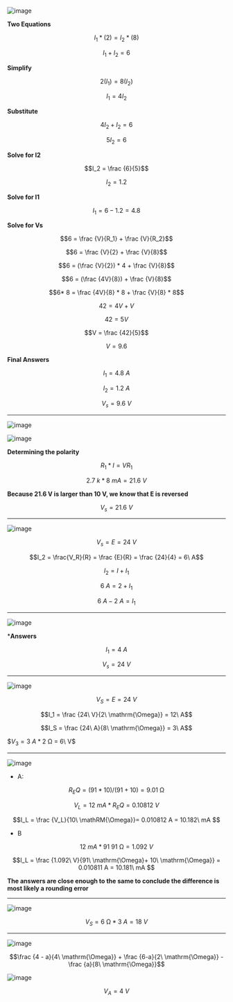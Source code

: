 ![image](https://github.com/user-attachments/assets/fee7e1de-cbec-4a6b-8c17-6625c26b61fb)

**Two Equations**

$$I_1*(2) = I_2*(8)$$

$$I_1 + I_2 = 6$$

**Simplify**

$$2(I_1) = 8(I_2)$$

$$I_1 = 4I_2$$

**Substitute**

$$4I_2 + I_2 = 6$$

$$5I_2 = 6$$

**Solve for I2**

$$I_2 = \frac {6}{5}$$

$$I_2 = 1.2$$

**Solve for I1**

$$I_1 = 6 - 1.2 = 4.8$$

**Solve for Vs**

$$6 = \frac {V}{R_1} + \frac {V}{R_2}$$

$$6 = \frac {V}{2} + \frac {V}{8}$$

$$6 = (\frac {V}{2}) * 4 + \frac {V}{8}$$

$$6 = (\frac {4V}{8}) + \frac {V}{8}$$

$$6* 8 = \frac {4V}{8} * 8 + \frac {V}{8} * 8$$

$$42 = 4V + V$$

$$42 = 5V$$

$$V = \frac {42}{5}$$

$$V = 9.6$$

**Final Answers**

$$I_1 = 4.8\ A$$

$$I_2 = 1.2\ A$$

$$V_s = 9.6\ V$$

***

![image](https://github.com/user-attachments/assets/73de73c2-daba-44f6-96e2-357d82531162)


![image](https://github.com/user-attachments/assets/50115692-9c12-4827-965e-e51b2aebb6bf)


**Determining the polarity**

$$R_1 * I = VR_1$$

$$2.7\ k * 8\ mA = 21.6\ V$$

**Because 21.6 V is larger than 10 V, we know that E is reversed**

$$V_s = 21.6\ V$$

***

![image](https://github.com/user-attachments/assets/c39b2a12-8e1a-42f7-b995-6924be6fc180)

$$V_s = E = 24\ V$$

$$I_2 = \frac{V_R}{R} = \frac {E}{R} = \frac {24}{4} = 6\ A$$

$$I_2 = I + I_1$$

$$6\ A = 2 + I_1$$

$$6\ A - 2\ A = I_1$$

***

![image](https://github.com/user-attachments/assets/51b608f9-ed0c-469c-a6f0-13b9549dfca9)


***Answers**

$$I_1 = 4\ A$$

$$V_s = 24\ V$$

***

![image](https://github.com/user-attachments/assets/2a1862b1-5160-4808-8c09-edecc7280182)


$$V_S = E = 24\ V$$

$$I_1 = \frac {24\ V}{2\ \mathrm{\Omega}} = 12\ A$$

$$I_S = \frac {24\ A}{8\ \mathrm{\Omega}} = 3\ A$$

$$V_3 = 3\ A * 2\ \mathrm{\Omega}$ = 6\ V$

***

![image](https://github.com/user-attachments/assets/fd34711a-e145-40da-af2a-46d5668b06ee)


* A: 

$$R_EQ = (91*10)/(91+10) = 9.01\ \mathrm{\Omega}$$

$$V_L = 12\ mA * R_EQ = 0.10812\ V$$

$$I_L = \frac {V_L}{10\ \mathRM{\Omega}}= 0.010812 A = 10.182\ mA $$

* B

$$12\ mA * 91\ \mathrm{91\ \Omega} = 1.092\ V$$

$$I_L = \frac {1.092\ V}{91\ \mathrm{\Omega}+ 10\ \mathrm{\Omega}} = 0.010811 A = 10.181\ mA $$

**The answers are close enough to the same to conclude the difference is most likely a rounding error**


***

![image](https://github.com/user-attachments/assets/ec2d3a8a-c2d5-45ad-80ad-e2ac33555c97)

$$V_S = 6\ \mathrm{\Omega} * 3\ A = 18\ V$$

***

![image](https://github.com/user-attachments/assets/de8a8848-5635-4c6f-b3f6-4b3c52484290)

$$\frac {4 - a}{4\ \mathrm{\Omega}} + \frac {6-a}{2\ \mathrm{\Omega}} - \frac {a}{8\ \mathrm{\Omega}}$$

![image](https://github.com/user-attachments/assets/831f484b-0335-4840-bfc1-5e11a0a26056)

$$V_A = 4\ V$$
